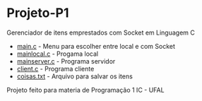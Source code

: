 # Projeto-P1
Gerenciador de itens emprestados com Socket em Linguagem C

- [main.c](main.c) - Menu para escolher entre local e com Socket
- [mainlocal.c](mainlocal.c) - Progama local
- [mainserver.c](mainserver.c) - Programa servidor
- [client.c](client.c) - Programa cliente
- [coisas.txt](coisas.txt) - Arquivo para salvar os itens

Projeto feito para materia de Programação 1 IC - UFAL

